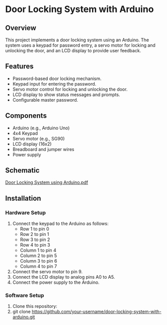 

# Door Locking System with Arduino

## Overview
This project implements a door locking system using an Arduino. The system uses a keypad for password entry, a servo motor for locking and unlocking the door, and an LCD display to provide user feedback.

## Features
- Password-based door locking mechanism.
- Keypad input for entering the password.
- Servo motor control for locking and unlocking the door.
- LCD display to show status messages and prompts.
- Configurable master password.

## Components
- Arduino (e.g., Arduino Uno)
- 4x4 Keypad
- Servo motor (e.g., SG90)
- LCD display (16x2)
- Breadboard and jumper wires
- Power supply

## Schematic
[Door Locking System using Arduino.pdf](https://github.com/venkat-teja-17/Door-Locking-System-using-Arduino/files/15503455/Door.Locking.System.using.Arduino.pdf)


## Installation

### Hardware Setup
1. Connect the keypad to the Arduino as follows:
   - Row 1 to pin 0
   - Row 2 to pin 1
   - Row 3 to pin 2
   - Row 4 to pin 3
   - Column 1 to pin 4
   - Column 2 to pin 5
   - Column 3 to pin 6
   - Column 4 to pin 7
2. Connect the servo motor to pin 9.
3. Connect the LCD display to analog pins A0 to A5.
4. Connect the power supply to the Arduino.

### Software Setup
1. Clone this repository:
2. 
   git clone https://github.com/your-username/door-locking-system-with-arduino.git



